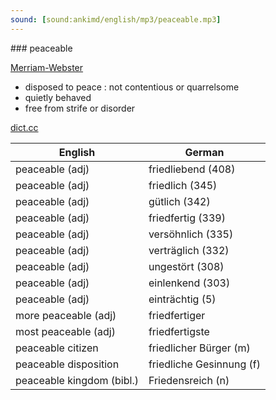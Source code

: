 ```yaml
---
sound: [sound:ankimd/english/mp3/peaceable.mp3]
---
```


\### peaceable

[Merriam-Webster](https://www.merriam-webster.com/dictionary/peaceable)

- disposed to peace : not contentious or quarrelsome
- quietly behaved
- free from strife or disorder

[dict.cc](https://www.dict.cc/peaceable)

| English        | German       |
| -------------- | ------------ |
| peaceable (adj) | friedliebend (408) |
| peaceable (adj) | friedlich (345) |
| peaceable (adj) | gütlich (342) |
| peaceable (adj) | friedfertig (339) |
| peaceable (adj) | versöhnlich (335) |
| peaceable (adj) | verträglich (332) |
| peaceable (adj) | ungestört (308) |
| peaceable (adj) | einlenkend (303) |
| peaceable (adj) | einträchtig (5) |
| more peaceable (adj) | friedfertiger |
| most peaceable (adj) | friedfertigste |
| peaceable citizen | friedlicher Bürger (m) |
| peaceable disposition | friedliche Gesinnung (f) |
| peaceable kingdom (bibl.) | Friedensreich (n) |
